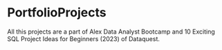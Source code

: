 # PortfolioProjects
All this projects are a part of Alex Data Analyst Bootcamp and 10 Exciting SQL Project Ideas for Beginners (2023) of Dataquest.
